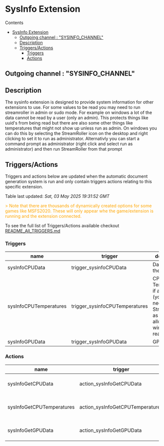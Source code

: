 <!-- this file will be auto updated for triggers and actions when the apidocs automatic
document builder is run.
To have the triggers and actions inserted do not remove the tags 'ReplaceTAGFor...' below
To run go to 'StreamRoller\docs\apidocs' and run 'node readmebuilder.mjs'
The script will parse files in the extensions directory looking for "triggersandactions ="
if found it will attempt to load hte file and use the exported 'triggersandactions' variable
to create the tables shown in the parsed README.md files
This was the only way I could find to autoupdate the triggers and actions lists
 -->
# SysInfo Extension
Contents
- [SysInfo Extension](#sysinfo-extension)
  - [Outgoing channel : "SYSINFO\_CHANNEL"](#outgoing-channel--sysinfo_channel)
  - [Description](#description)
  - [Triggers/Actions](#triggersactions)
    - [Triggers](#triggers)
    - [Actions](#actions)
## Outgoing channel : "SYSINFO_CHANNEL"
## Description
The sysinfo extension is designed to provide system information for other extensions to use. For some values to be read you may need to run streamroller 
in admin or sudo mode. For example on windows a lot of the data cannot be read by a user (only an admin). This protects things like uuid's from being read 
but there are also some other things like temperatures that might not show up unless run as admin. On windows you can do this by selecting the StreamRoller 
icon on the desktop and right clicking to set it to run as administrator. Alternativly you can start a command prompt as administrator (right click and 
select run as administrator) and then run StreamRoller from that prompt

## Triggers/Actions


Triggers and actions below are updated when the automatic document generation system is run and only contain triggers actions relating to this specific extension.

Table last updated: *Sat, 03 May 2025 19:31:52 GMT*

<div style='color:orange'>> Note that there are thousands of dynamically created options for some games like MSFS2020. These will only appear whe the game/extension is running and the extension connected.</div>

To see the full list of Triggers/Actions available checkout [README_All_TRIGGERS.md](https://github.com/SilenusTA/StreamRoller/blob/master/README_All_TRIGGERS.md)

### Triggers

| name | trigger | description |
| --- | --- | --- |
| sysInfoCPUData | trigger_sysinfoCPUData | Data about the CPU |
| sysInfoCPUTemperatures | trigger_sysinfoCPUTemperatures | CPU Temperatures if available (you may need to run StreamRoller as admin to allow windows to read this) |
| sysInfoGPUData | trigger_sysInfoGPUData | GPU Data |

### Actions

| name | trigger | description |
| --- | --- | --- |
| sysInfoGetCPUData | action_sysInfoGetCPUData | Sends out a trigger with the CPU Data |
| sysInfoGetCPUTemperatures | action_sysInfoGetCPUTemperatures | Sends out a trigger with the CPU Temperatures |
| sysInfoGetGPUData | action_sysInfoGetGPUData | Sends out a trigger with the GPU Data |
